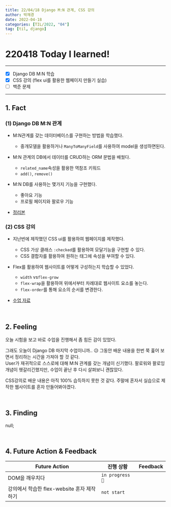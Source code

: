 ```yaml
---
title: 22/04/18 Django M:N 관계, CSS 강의
author: 박재경
date: 2022-04-18
categories: [TIL/2022, "04"]
tag: [til, django]
---
```


# 220418 Today I learned!

---

- [x] Django DB M:N 학습
- [x] CSS 강의 (flex ui를 활용한 웹페이지 만들기 실습)
- [ ] 백준 문제

---

## 1. Fact 

### (1) Django DB M:N 관계

- M:N관계를 갖는 데이터베이스를 구현하는 방법을 학습했다.
  - 중개모델을 활용하거나 `ManyToManyField`를 사용하여 model을 생성하면된다. 
- M:N 관계의 DB에서 데이터를 CRUD하는 ORM 문법을 배웠다.
  -   `related_name`속성을 활용한 역참조 키워드
  - `add()`, `remove()`
- M:N DB를 사용하는 몇가지 기능을 구현했다.
  - 좋아요 기능
  - 프로필 페이지와 팔로우 기능

- [정리본](https://github.com/JaeKP/Study/blob/master/web/Django/07_Models_Relationship(2).md)



### (2) CSS 강의

- 지난번에 제작했던 CSS ui를 활용하여 웹페이지를 제작했다. 
  - CSS 가상 클래스 `:checked`를 활용하여 모달기능을 구현할 수 있다.
  - CSS 결합자를 활용하여 원하는 태그에 속성을 부여할 수 있다. 

- Flex를 활용하여 웹사이트를 어떻게 구성하는지 학습할 수 있었다. 
  - `width` vs`flex-grow`
  - `flex-wrap`을 활용하여 위에서부터 차례대로 웹사이트 요소를 놓는다. 
  - `flex-order`를 통해 요소의 순서를 변경한다.

- [수업 자료](https://github.com/JaeKP/Study/tree/master/web/CSS/%5BInflearn%5D%20Flex%EC%99%80%20Grid%20%EC%A0%9C%EB%8C%80%EB%A1%9C%20%EC%9D%B5%ED%9E%88%EA%B8%B0/practice/flex_ui)

<br>

## 2. Feeling

오늘 시험을 보고 바로 수업을 진행해서 좀 힘든 감이 있었다.  

그래도 오늘이 Django DB 마지막 수업이니까.. 😥 그동안 배운 내용을 한번 쭉 훑어 보면서 정리하는 시간을 가져야 할 것 같다.  
User가 재귀적으로 스스로에 대해 M:N 관계를 갖는 개념이 신기했다. 팔로워와 팔로잉 개념이 헷갈리긴했지만, 수업이 끝난 후 다시 살펴보니 괜찮았다.

CSS강의로 배운 내용은 아직 100% 습득하지 못한 것 같다. 주말에 혼자서 실습으로 제작한 웹사이트를 혼자 만들어봐야겠다. 

<br>

## 3. Finding 

null;

<br>

## 4. Future Action & Feedback

| Future Action                              | 진행 상황       | Feedback |
| ------------------------------------------ | --------------- | -------- |
| DOM을 깨우치다                             | `in progress 🚀` |          |
| 강의에서 학습한 flex-website 혼자 제작하기 | `not start`     |          |

<br>

